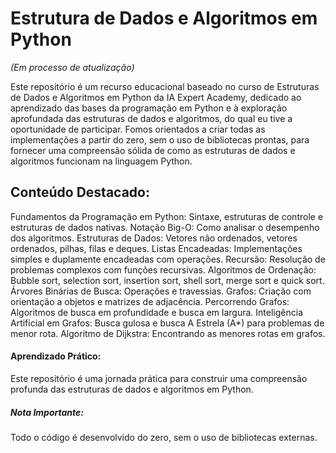 # Estrutura de Dados e Algoritmos em Python

*(Em processo de atualização)*

Este repositório é um recurso educacional baseado no curso de Estruturas de Dados e Algoritmos em Python da IA Expert Academy, dedicado ao aprendizado das bases da programação em Python e à exploração aprofundada das estruturas de dados e algoritmos, do qual eu tive a oportunidade de participar. Fomos orientados a criar todas as implementações a partir do zero, sem o uso de bibliotecas prontas, para fornecer uma compreensão sólida de como as estruturas de dados e algoritmos funcionam na linguagem Python.

## Conteúdo Destacado:

Fundamentos da Programação em Python: Sintaxe, estruturas de controle e estruturas de dados nativas.
Notação Big-O: Como analisar o desempenho dos algoritmos.
Estruturas de Dados: Vetores não ordenados, vetores ordenados, pilhas, filas e deques.
Listas Encadeadas: Implementações simples e duplamente encadeadas com operações.
Recursão: Resolução de problemas complexos com funções recursivas.
Algoritmos de Ordenação: Bubble sort, selection sort, insertion sort, shell sort, merge sort e quick sort.
Árvores Binárias de Busca: Operações e travessias.
Grafos: Criação com orientação a objetos e matrizes de adjacência.
Percorrendo Grafos: Algoritmos de busca em profundidade e busca em largura.
Inteligência Artificial em Grafos: Busca gulosa e busca A Estrela (A*) para problemas de menor rota.
Algoritmo de Dijkstra: Encontrando as menores rotas em grafos.

#### Aprendizado Prático: 
Este repositório é uma jornada prática para construir uma compreensão profunda das estruturas de dados e algoritmos em Python.

##### Nota Importante: 
Todo o código é desenvolvido do zero, sem o uso de bibliotecas externas.
